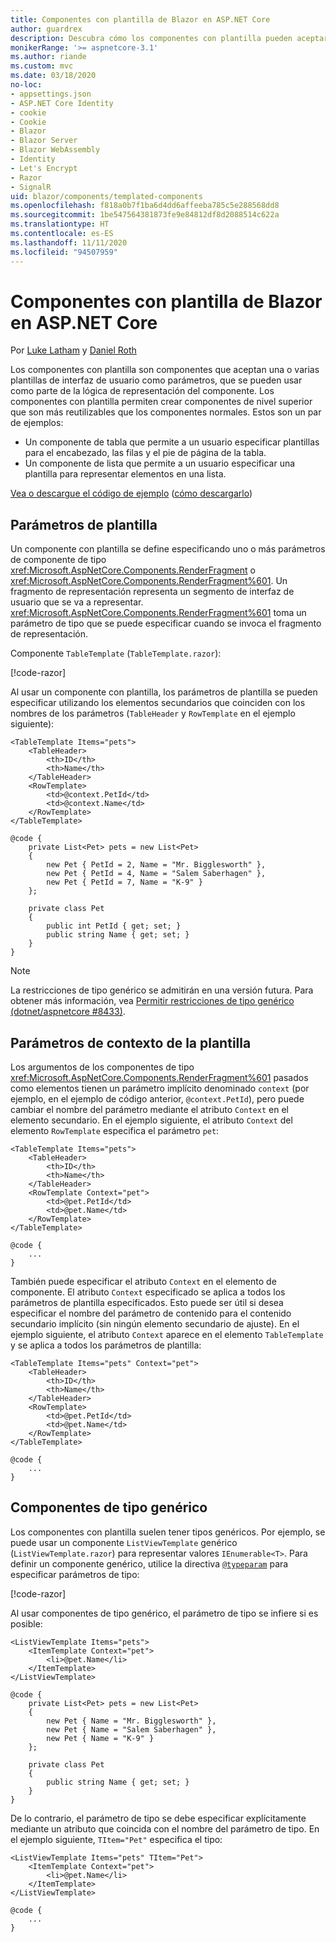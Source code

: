 ```yaml
---
title: Componentes con plantilla de Blazor en ASP.NET Core
author: guardrex
description: Descubra cómo los componentes con plantilla pueden aceptar una o varias plantillas de interfaz de usuario como parámetros, que se pueden usar como parte de la lógica de representación del componente.
monikerRange: '>= aspnetcore-3.1'
ms.author: riande
ms.custom: mvc
ms.date: 03/18/2020
no-loc:
- appsettings.json
- ASP.NET Core Identity
- cookie
- Cookie
- Blazor
- Blazor Server
- Blazor WebAssembly
- Identity
- Let's Encrypt
- Razor
- SignalR
uid: blazor/components/templated-components
ms.openlocfilehash: f818a0b7f1ba6d4dd6affeeba785c5e288568dd8
ms.sourcegitcommit: 1be547564381873fe9e84812df8d2088514c622a
ms.translationtype: HT
ms.contentlocale: es-ES
ms.lasthandoff: 11/11/2020
ms.locfileid: "94507959"
---
```

# <a name="aspnet-core-no-locblazor-templated-components"></a>Componentes con plantilla de Blazor en ASP.NET Core

Por [Luke Latham](https://github.com/guardrex) y [Daniel Roth](https://github.com/danroth27)

Los componentes con plantilla son componentes que aceptan una o varias plantillas de interfaz de usuario como parámetros, que se pueden usar como parte de la lógica de representación del componente. Los componentes con plantilla permiten crear componentes de nivel superior que son más reutilizables que los componentes normales. Estos son un par de ejemplos:

* Un componente de tabla que permite a un usuario especificar plantillas para el encabezado, las filas y el pie de página de la tabla.
* Un componente de lista que permite a un usuario especificar una plantilla para representar elementos en una lista.

[Vea o descargue el código de ejemplo](https://github.com/dotnet/AspNetCore.Docs/tree/master/aspnetcore/blazor/common/samples/) ([cómo descargarlo](xref:index#how-to-download-a-sample))

## <a name="template-parameters"></a>Parámetros de plantilla

Un componente con plantilla se define especificando uno o más parámetros de componente de tipo <xref:Microsoft.AspNetCore.Components.RenderFragment> o <xref:Microsoft.AspNetCore.Components.RenderFragment%601>. Un fragmento de representación representa un segmento de interfaz de usuario que se va a representar. <xref:Microsoft.AspNetCore.Components.RenderFragment%601> toma un parámetro de tipo que se puede especificar cuando se invoca el fragmento de representación.

Componente `TableTemplate` (`TableTemplate.razor`):

[!code-razor[](../common/samples/5.x/BlazorWebAssemblySample/Components/TableTemplate.razor)]

Al usar un componente con plantilla, los parámetros de plantilla se pueden especificar utilizando los elementos secundarios que coinciden con los nombres de los parámetros (`TableHeader` y `RowTemplate` en el ejemplo siguiente):

```razor
<TableTemplate Items="pets">
    <TableHeader>
        <th>ID</th>
        <th>Name</th>
    </TableHeader>
    <RowTemplate>
        <td>@context.PetId</td>
        <td>@context.Name</td>
    </RowTemplate>
</TableTemplate>

@code {
    private List<Pet> pets = new List<Pet>
    {
        new Pet { PetId = 2, Name = "Mr. Bigglesworth" },
        new Pet { PetId = 4, Name = "Salem Saberhagen" },
        new Pet { PetId = 7, Name = "K-9" }
    };

    private class Pet
    {
        public int PetId { get; set; }
        public string Name { get; set; }
    }
}
```

> [!NOTE]
> La restricciones de tipo genérico se admitirán en una versión futura. Para obtener más información, vea [Permitir restricciones de tipo genérico (dotnet/aspnetcore #8433)](https://github.com/dotnet/aspnetcore/issues/8433).

## <a name="template-context-parameters"></a>Parámetros de contexto de la plantilla

Los argumentos de los componentes de tipo <xref:Microsoft.AspNetCore.Components.RenderFragment%601> pasados como elementos tienen un parámetro implícito denominado `context` (por ejemplo, en el ejemplo de código anterior, `@context.PetId`), pero puede cambiar el nombre del parámetro mediante el atributo `Context` en el elemento secundario. En el ejemplo siguiente, el atributo `Context` del elemento `RowTemplate` especifica el parámetro `pet`:

```razor
<TableTemplate Items="pets">
    <TableHeader>
        <th>ID</th>
        <th>Name</th>
    </TableHeader>
    <RowTemplate Context="pet">
        <td>@pet.PetId</td>
        <td>@pet.Name</td>
    </RowTemplate>
</TableTemplate>

@code {
    ...
}
```

También puede especificar el atributo `Context` en el elemento de componente. El atributo `Context` especificado se aplica a todos los parámetros de plantilla especificados. Esto puede ser útil si desea especificar el nombre del parámetro de contenido para el contenido secundario implícito (sin ningún elemento secundario de ajuste). En el ejemplo siguiente, el atributo `Context` aparece en el elemento `TableTemplate` y se aplica a todos los parámetros de plantilla:

```razor
<TableTemplate Items="pets" Context="pet">
    <TableHeader>
        <th>ID</th>
        <th>Name</th>
    </TableHeader>
    <RowTemplate>
        <td>@pet.PetId</td>
        <td>@pet.Name</td>
    </RowTemplate>
</TableTemplate>

@code {
    ...
}
```

## <a name="generic-typed-components"></a>Componentes de tipo genérico

Los componentes con plantilla suelen tener tipos genéricos. Por ejemplo, se puede usar un componente `ListViewTemplate` genérico (`ListViewTemplate.razor`) para representar valores `IEnumerable<T>`. Para definir un componente genérico, utilice la directiva [`@typeparam`](xref:mvc/views/razor#typeparam) para especificar parámetros de tipo:

[!code-razor[](../common/samples/5.x/BlazorWebAssemblySample/Components/ListViewTemplate.razor)]

Al usar componentes de tipo genérico, el parámetro de tipo se infiere si es posible:

```razor
<ListViewTemplate Items="pets">
    <ItemTemplate Context="pet">
        <li>@pet.Name</li>
    </ItemTemplate>
</ListViewTemplate>

@code {
    private List<Pet> pets = new List<Pet>
    {
        new Pet { Name = "Mr. Bigglesworth" },
        new Pet { Name = "Salem Saberhagen" },
        new Pet { Name = "K-9" }
    };

    private class Pet
    {
        public string Name { get; set; }
    }
}
```

De lo contrario, el parámetro de tipo se debe especificar explícitamente mediante un atributo que coincida con el nombre del parámetro de tipo. En el ejemplo siguiente, `TItem="Pet"` especifica el tipo:

```razor
<ListViewTemplate Items="pets" TItem="Pet">
    <ItemTemplate Context="pet">
        <li>@pet.Name</li>
    </ItemTemplate>
</ListViewTemplate>

@code {
    ...
}
```
